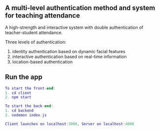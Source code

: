 ## A multi-level authentication method and system for teaching attendance 

A high-strength and interactive system with double authentication of teacher-student attendance. 

Three levels of authentication:
1.	identity authentication based on dynamic facial features 
2.	interactive authentication based on real-time information
3.	location-based authentication


## Run the app

```lua
To start the front-end:
1. cd client
2. npm start

To start the back-end:
1. cd backend
2. nodemon index.js

Client launches on localhost:3000, Server on localhost:4000
```
